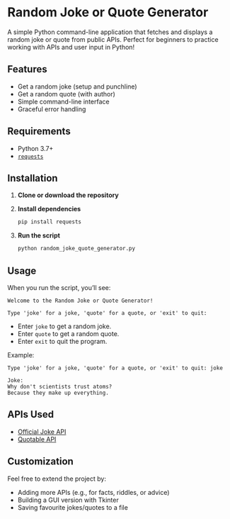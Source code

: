 # Random Joke or Quote Generator

A simple Python command-line application that fetches and displays a random joke or quote from public APIs. Perfect for beginners to practice working with APIs and user input in Python!

## Features

* Get a random joke (setup and punchline)
* Get a random quote (with author)
* Simple command-line interface
* Graceful error handling

## Requirements

* Python 3.7+
* [`requests`](https://pypi.org/project/requests/)

## Installation

1. **Clone or download the repository**

2. **Install dependencies**

   ```bash
   pip install requests
   ```

3. **Run the script**

   ```bash
   python random_joke_quote_generator.py
   ```

## Usage

When you run the script, you’ll see:

```
Welcome to the Random Joke or Quote Generator!

Type 'joke' for a joke, 'quote' for a quote, or 'exit' to quit:
```

* Enter `joke` to get a random joke.
* Enter `quote` to get a random quote.
* Enter `exit` to quit the program.

Example:

```
Type 'joke' for a joke, 'quote' for a quote, or 'exit' to quit: joke

Joke:
Why don't scientists trust atoms?
Because they make up everything.
```

## APIs Used

* [Official Joke API](https://official-joke-api.appspot.com/)
* [Quotable API](https://api.quotable.io/)

## Customization

Feel free to extend the project by:

* Adding more APIs (e.g., for facts, riddles, or advice)
* Building a GUI version with Tkinter
* Saving favourite jokes/quotes to a file
